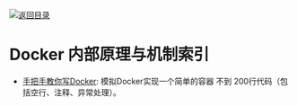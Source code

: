 [![返回目录](https://user-images.githubusercontent.com/5803001/38079637-ff0abcf0-3371-11e8-9b76-ad651620afc7.jpg)](https://github.com/wxyyxc1992/Awesome-Links) 

# Docker 内部原理与机制索引

- [手把手教你写Docker](https://parg.co/UvM): 模拟Docker实现一个简单的容器 不到 200行代码（包括空行、注释、异常处理）。
